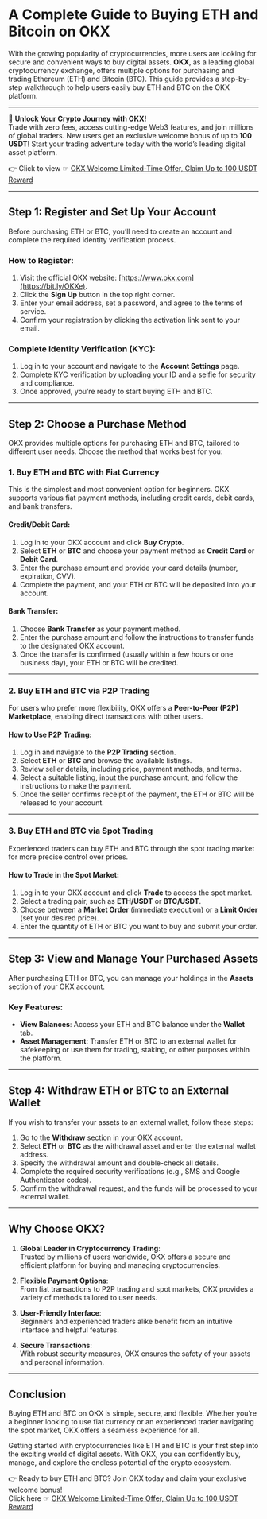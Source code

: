 # A Complete Guide to Buying ETH and Bitcoin on OKX

With the growing popularity of cryptocurrencies, more users are looking for secure and convenient ways to buy digital assets. **OKX**, as a leading global cryptocurrency exchange, offers multiple options for purchasing and trading Ethereum (ETH) and Bitcoin (BTC). This guide provides a step-by-step walkthrough to help users easily buy ETH and BTC on the OKX platform.

---

🚀 **Unlock Your Crypto Journey with OKX!**  
Trade with zero fees, access cutting-edge Web3 features, and join millions of global traders. New users get an exclusive welcome bonus of up to **100 USDT**! Start your trading adventure today with the world’s leading digital asset platform.  

👉 Click to view ☞ [OKX Welcome Limited-Time Offer, Claim Up to 100 USDT Reward](https://bit.ly/OKXe)

---

## Step 1: Register and Set Up Your Account

Before purchasing ETH or BTC, you’ll need to create an account and complete the required identity verification process.

### How to Register:
1. Visit the official OKX website: [https://www.okx.com](https://bit.ly/OKXe).  
2. Click the **Sign Up** button in the top right corner.
3. Enter your email address, set a password, and agree to the terms of service.
4. Confirm your registration by clicking the activation link sent to your email.

### Complete Identity Verification (KYC):
1. Log in to your account and navigate to the **Account Settings** page.
2. Complete KYC verification by uploading your ID and a selfie for security and compliance.
3. Once approved, you’re ready to start buying ETH and BTC.

---

## Step 2: Choose a Purchase Method

OKX provides multiple options for purchasing ETH and BTC, tailored to different user needs. Choose the method that works best for you:

### 1. **Buy ETH and BTC with Fiat Currency**
This is the simplest and most convenient option for beginners. OKX supports various fiat payment methods, including credit cards, debit cards, and bank transfers.

#### Credit/Debit Card:
1. Log in to your OKX account and click **Buy Crypto**.
2. Select **ETH** or **BTC** and choose your payment method as **Credit Card** or **Debit Card**.
3. Enter the purchase amount and provide your card details (number, expiration, CVV).
4. Complete the payment, and your ETH or BTC will be deposited into your account.

#### Bank Transfer:
1. Choose **Bank Transfer** as your payment method.
2. Enter the purchase amount and follow the instructions to transfer funds to the designated OKX account.
3. Once the transfer is confirmed (usually within a few hours or one business day), your ETH or BTC will be credited.

---

### 2. **Buy ETH and BTC via P2P Trading**

For users who prefer more flexibility, OKX offers a **Peer-to-Peer (P2P) Marketplace**, enabling direct transactions with other users.

#### How to Use P2P Trading:
1. Log in and navigate to the **P2P Trading** section.
2. Select **ETH** or **BTC** and browse the available listings.
3. Review seller details, including price, payment methods, and terms.
4. Select a suitable listing, input the purchase amount, and follow the instructions to make the payment.
5. Once the seller confirms receipt of the payment, the ETH or BTC will be released to your account.

---

### 3. **Buy ETH and BTC via Spot Trading**

Experienced traders can buy ETH and BTC through the spot trading market for more precise control over prices.

#### How to Trade in the Spot Market:
1. Log in to your OKX account and click **Trade** to access the spot market.
2. Select a trading pair, such as **ETH/USDT** or **BTC/USDT**.
3. Choose between a **Market Order** (immediate execution) or a **Limit Order** (set your desired price).
4. Enter the quantity of ETH or BTC you want to buy and submit your order.

---

## Step 3: View and Manage Your Purchased Assets

After purchasing ETH or BTC, you can manage your holdings in the **Assets** section of your OKX account.

### Key Features:
- **View Balances**: Access your ETH and BTC balance under the **Wallet** tab.
- **Asset Management**: Transfer ETH or BTC to an external wallet for safekeeping or use them for trading, staking, or other purposes within the platform.

---

## Step 4: Withdraw ETH or BTC to an External Wallet

If you wish to transfer your assets to an external wallet, follow these steps:

1. Go to the **Withdraw** section in your OKX account.
2. Select **ETH** or **BTC** as the withdrawal asset and enter the external wallet address.
3. Specify the withdrawal amount and double-check all details.
4. Complete the required security verifications (e.g., SMS and Google Authenticator codes).
5. Confirm the withdrawal request, and the funds will be processed to your external wallet.

---

## Why Choose OKX?

1. **Global Leader in Cryptocurrency Trading**:  
   Trusted by millions of users worldwide, OKX offers a secure and efficient platform for buying and managing cryptocurrencies.
   
2. **Flexible Payment Options**:  
   From fiat transactions to P2P trading and spot markets, OKX provides a variety of methods tailored to user needs.
   
3. **User-Friendly Interface**:  
   Beginners and experienced traders alike benefit from an intuitive interface and helpful features.

4. **Secure Transactions**:  
   With robust security measures, OKX ensures the safety of your assets and personal information.

---

## Conclusion

Buying ETH and BTC on OKX is simple, secure, and flexible. Whether you’re a beginner looking to use fiat currency or an experienced trader navigating the spot market, OKX offers a seamless experience for all.

Getting started with cryptocurrencies like ETH and BTC is your first step into the exciting world of digital assets. With OKX, you can confidently buy, manage, and explore the endless potential of the crypto ecosystem.

👉 Ready to buy ETH and BTC? Join OKX today and claim your exclusive welcome bonus!  
Click here ☞ [OKX Welcome Limited-Time Offer, Claim Up to 100 USDT Reward](https://bit.ly/OKXe)
